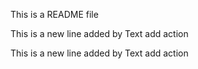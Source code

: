 This is a README file

This is a new line added by Text add action

This is a new line added by Text add action

